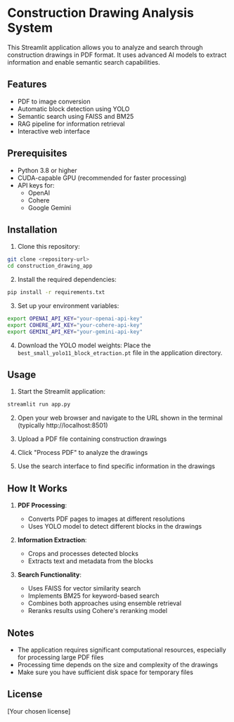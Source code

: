 # Construction Drawing Analysis System

This Streamlit application allows you to analyze and search through construction drawings in PDF format. It uses advanced AI models to extract information and enable semantic search capabilities.

## Features

- PDF to image conversion
- Automatic block detection using YOLO
- Semantic search using FAISS and BM25
- RAG pipeline for information retrieval
- Interactive web interface

## Prerequisites

- Python 3.8 or higher
- CUDA-capable GPU (recommended for faster processing)
- API keys for:
  - OpenAI
  - Cohere
  - Google Gemini

## Installation

1. Clone this repository:
```bash
git clone <repository-url>
cd construction_drawing_app
```

2. Install the required dependencies:
```bash
pip install -r requirements.txt
```

3. Set up your environment variables:
```bash
export OPENAI_API_KEY="your-openai-api-key"
export COHERE_API_KEY="your-cohere-api-key"
export GEMINI_API_KEY="your-gemini-api-key"
```

4. Download the YOLO model weights:
Place the `best_small_yolo11_block_etraction.pt` file in the application directory.

## Usage

1. Start the Streamlit application:
```bash
streamlit run app.py
```

2. Open your web browser and navigate to the URL shown in the terminal (typically http://localhost:8501)

3. Upload a PDF file containing construction drawings

4. Click "Process PDF" to analyze the drawings

5. Use the search interface to find specific information in the drawings

## How It Works

1. **PDF Processing**:
   - Converts PDF pages to images at different resolutions
   - Uses YOLO model to detect different blocks in the drawings

2. **Information Extraction**:
   - Crops and processes detected blocks
   - Extracts text and metadata from the blocks

3. **Search Functionality**:
   - Uses FAISS for vector similarity search
   - Implements BM25 for keyword-based search
   - Combines both approaches using ensemble retrieval
   - Reranks results using Cohere's reranking model

## Notes

- The application requires significant computational resources, especially for processing large PDF files
- Processing time depends on the size and complexity of the drawings
- Make sure you have sufficient disk space for temporary files

## License

[Your chosen license]